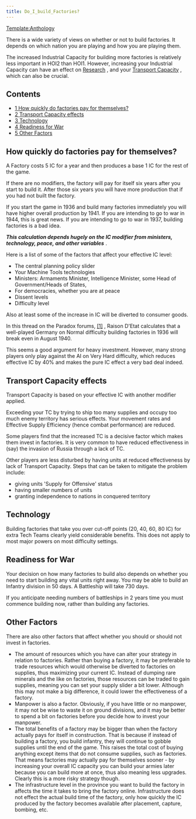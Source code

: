 ```yaml
---
title: Do_I_build_Factories?
---
```

 [Template:Anthology](/wiki/index.php?title=Template:Anthology&action=edit&redlink=1 "Template:Anthology (page does not exist)")

There is a wide variety of views on whether or not to build factories. It depends on which nation you are playing and how you are playing them.

The increased Industrial Capacity for building more factories is relatively less important in HOI2 than HOI1. However, increasing your Industrial Capacity can have an effect on [Research](/wiki/Research "Research") , and your [Transport Capacity](/wiki/Transport_Capacity_and_Supply_Efficiency_FAQ "Transport Capacity and Supply Efficiency FAQ") , which can also be crucial.

Contents
--------

*   [1 How quickly do factories pay for themselves?](#How_quickly_do_factories_pay_for_themselves.3F)
*   [2 Transport Capacity effects](#Transport_Capacity_effects)
*   [3 Technology](#Technology)
*   [4 Readiness for War](#Readiness_for_War)
*   [5 Other Factors](#Other_Factors)

How quickly do factories pay for themselves?
--------------------------------------------

A Factory costs 5 IC for a year and then produces a base 1 IC for the rest of the game.

If there are no modifiers, the factory will pay for itself six years after you start to build it. After those six years you will have more production that if you had not built the factory.

If you start the game in 1936 and build many factories immediately you will have higher overall production by 1941. If you are intending to go to war in 1944, this is great news. If you are intending to go to war in 1937, building factories is a bad idea.

_**This calculation depends hugely on the IC modifier from ministers, technology, peace, and other variables**_ .

Here is a list of some of the factors that affect your effective IC level:

*   The central planning policy slider
*   Your Machine Tools technologies
*   Ministers: Armaments Minister, Intelligence Minister, some Head of Government/Heads of States,
*   For democracies, whether you are at peace
*   Dissent levels
*   Difficulty level

Also at least some of the increase in IC will be diverted to consumer goods.

In this thread on the Paradox forums, [\[1\]](http://forum.paradoxplaza.com/forum/showthread.php?t=186105) , Raison D'Etat calculates that a well-played Germany on Normal difficulty building factories in 1936 will break even in August 1940.

This seems a good argument for heavy investment. However, many strong players only play against the AI on Very Hard difficulty, which reduces effective IC by 40% and makes the pure IC effect a very bad deal indeed.

Transport Capacity effects
--------------------------

Transport Capacity is based on your effective IC with another modifier applied.

Exceeding your TC by trying to ship too many supplies and occupy too much enemy territory has serious effects. Your movement rates and Effective Supply Efficiency (hence combat performance) are reduced.

Some players find that the increased TC is a decisive factor which makes them invest in factories. It is very common to have reduced effectiveness in (say) the invasion of Russia through a lack of TC.

Other players are less disturbed by having units at reduced effectiveness by lack of Transport Capacity. Steps that can be taken to mitigate the problem include:

*   giving units 'Supply for Offensive' status
*   having smaller numbers of units
*   granting independence to nations in conquered territory

Technology
----------

Building factories that take you over cut-off points (20, 40, 60, 80 IC) for extra Tech Teams clearly yield considerable benefits. This does not apply to most major powers on most difficulty settings.

Readiness for War
-----------------

Your decision on how many factories to build also depends on whether you need to start building any vital units right away. You may be able to build an Infantry division in 50 days. A Battleship will take 730 days.

If you anticipate needing numbers of battleships in 2 years time you must commence building now, rather than building any factories.

Other Factors
-------------

There are also other factors that affect whether you should or should not invest in factories.

*   The amount of resources which you have can alter your strategy in relation to factories. Rather than buying a factory, it may be preferable to trade resources which would otherwise be diverted to factories on supplies, thus maximizing your current IC. Instead of dumping rare minerals and the like on factories, those resources can be traded to gain supplies, meaning you can set your supply slider a bit lower. Although this may not make a big difference, it could lower the effectiveness of a factory.
*   Manpower is also a factor. Obviously, if you have little or no manpower, it may not be wise to waste it on ground divisions, and it may be better to spend a bit on factories before you decide how to invest your manpower.
*   The total benefits of a factory may be bigger than when the factory actually pays for itself in construction. That is because if instead of building a factory, you build infantry, they will continue to gobble supplies until the end of the game. This raises the total cost of buying anything except items that do not consume supplies, such as factories. That means factories may actually pay for themselves sooner - by increasing your overall IC capacity you can build your armies later because you can build more at once, thus also meaning less upgrades. Clearly this is a more risky strategy though.
*   The infrastructure level in the province you want to build the factory in affects the time it takes to bring the factory online. Infrastructure does not effect the actual build time of the factory, only how quickly the IC produced by the factory becomes available after placement, capture, bombing, etc.
